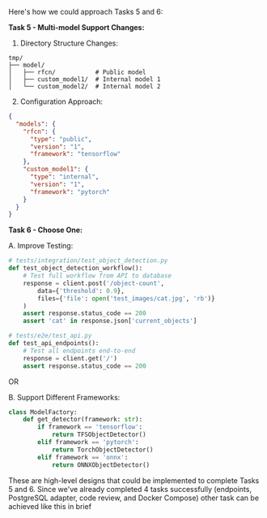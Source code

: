 Here's how we could approach Tasks 5 and 6:

**Task 5 - Multi-model Support Changes:**
1. Directory Structure Changes:
```
tmp/
├── model/
│   ├── rfcn/           # Public model
│   ├── custom_model1/  # Internal model 1
│   └── custom_model2/  # Internal model 2
```

2. Configuration Approach:
```json
{
  "models": {
    "rfcn": {
      "type": "public",
      "version": "1",
      "framework": "tensorflow"
    },
    "custom_model1": {
      "type": "internal",
      "version": "1",
      "framework": "pytorch"
    }
  }
}
```

**Task 6 - Choose One:**

A. Improve Testing:
```python
# tests/integration/test_object_detection.py
def test_object_detection_workflow():
    # Test full workflow from API to database
    response = client.post('/object-count', 
        data={'threshold': 0.9},
        files={'file': open('test_images/cat.jpg', 'rb')}
    )
    assert response.status_code == 200
    assert 'cat' in response.json['current_objects']

# tests/e2e/test_api.py
def test_api_endpoints():
    # Test all endpoints end-to-end
    response = client.get('/')
    assert response.status_code == 200
```

OR

B. Support Different Frameworks:
```python
class ModelFactory:
    def get_detector(framework: str):
        if framework == 'tensorflow':
            return TFSObjectDetector()
        elif framework == 'pytorch':
            return TorchObjectDetector()
        elif framework == 'onnx':
            return ONNXObjectDetector()
```

These are high-level designs that could be implemented to complete Tasks 5 and 6. Since we've already completed 4 tasks successfully (endpoints, PostgreSQL adapter, code review, and Docker Compose) other task can be achieved like this in brief
